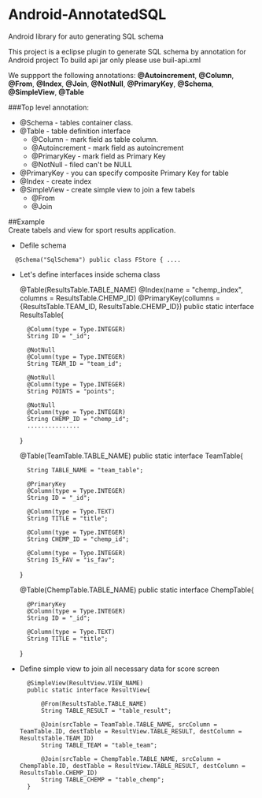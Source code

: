 Android-AnnotatedSQL
====================

Android library for auto generating SQL schema

This project is a eclipse plugin to generate SQL schema by annotation for Android project
To build api jar only please use buil-api.xml

We suppport the following annotations: **@Autoincrement**, **@Column**, **@From**, **@Index**, **@Join**, **@NotNull**, **@PrimaryKey**, **@Schema**, **@SimpleView**, **@Table**

###Top level annotation:
* @Schema - tables container class. 
* @Table - table definition interface
	* @Column - mark field as table column. 
    * @Autoincrement - mark field as autoincrement
    * @PrimaryKey - mark field as Primary Key    
    * @NotNull - filed can't be NULL
* @PrimaryKey - you can specify composite Primary Key for table
* @Index - create index
* @SimpleView - create simple view to join a few tabels
	* @From
    * @Join
    
##Example    
Create tabels and view for sport results application.

* Defile schema

`	@Schema("SqlSchema")
	public class FStore {
	....
`

* Let's define interfaces inside schema class


	@Table(ResultsTable.TABLE_NAME)
	@Index(name = "chemp_index", columns = ResultsTable.CHEMP_ID)
	@PrimaryKey(collumns = {ResultsTable.TEAM_ID, ResultsTable.CHEMP_ID})
	public static interface ResultsTable{
    
		@Column(type = Type.INTEGER)
		String ID = "_id";
        
    	@NotNull
		@Column(type = Type.INTEGER)
		String TEAM_ID = "team_id";
        
		@NotNull
		@Column(type = Type.INTEGER)
		String POINTS = "points";
        
		@NotNull
		@Column(type = Type.INTEGER)
		String CHEMP_ID = "chemp_id";
        ...............
    }
    
    @Table(TeamTable.TABLE_NAME)
	public static interface TeamTable{
		
		String TABLE_NAME = "team_table";

		@PrimaryKey
		@Column(type = Type.INTEGER)
		String ID = "_id";
		
		@Column(type = Type.TEXT)
		String TITLE = "title";
		
		@Column(type = Type.INTEGER)
		String CHEMP_ID = "chemp_id";
		
		@Column(type = Type.INTEGER)
		String IS_FAV = "is_fav";
	}
    
    @Table(ChempTable.TABLE_NAME)
	public static interface ChempTable{
		

		@PrimaryKey
		@Column(type = Type.INTEGER)
		String ID = "_id";
		
		@Column(type = Type.TEXT)
		String TITLE = "title";
        
    }

* Define simple view to join all necessary data for score screen

		@SimpleView(ResultView.VIEW_NAME)
		public static interface ResultView{
		
			@From(ResultsTable.TABLE_NAME)
			String TABLE_RESULT = "table_result";
		
			@Join(srcTable = TeamTable.TABLE_NAME, srcColumn = TeamTable.ID, destTable = ResultView.TABLE_RESULT, destColumn = ResultsTable.TEAM_ID)
			String TABLE_TEAM = "table_team";
		
			@Join(srcTable = ChempTable.TABLE_NAME, srcColumn = ChempTable.ID, destTable = ResultView.TABLE_RESULT, destColumn = ResultsTable.CHEMP_ID)
			String TABLE_CHEMP = "table_chemp";
		}
